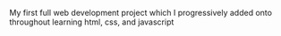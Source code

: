 My first full web development project which I progressively added onto throughout learning html, css, and javascript
